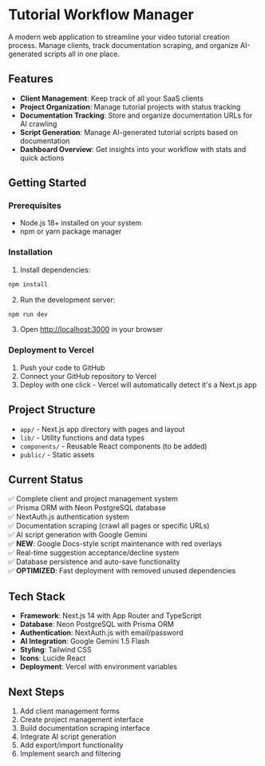 # Tutorial Workflow Manager

A modern web application to streamline your video tutorial creation process. Manage clients, track documentation scraping, and organize AI-generated scripts all in one place.

## Features

- **Client Management**: Keep track of all your SaaS clients
- **Project Organization**: Manage tutorial projects with status tracking
- **Documentation Tracking**: Store and organize documentation URLs for AI crawling
- **Script Generation**: Manage AI-generated tutorial scripts based on documentation
- **Dashboard Overview**: Get insights into your workflow with stats and quick actions

## Getting Started

### Prerequisites

- Node.js 18+ installed on your system
- npm or yarn package manager

### Installation

1. Install dependencies:
```bash
npm install
```

2. Run the development server:
```bash
npm run dev
```

3. Open [http://localhost:3000](http://localhost:3000) in your browser

### Deployment to Vercel

1. Push your code to GitHub
2. Connect your GitHub repository to Vercel
3. Deploy with one click - Vercel will automatically detect it's a Next.js app

## Project Structure

- `app/` - Next.js app directory with pages and layout
- `lib/` - Utility functions and data types
- `components/` - Reusable React components (to be added)
- `public/` - Static assets

## Current Status

✅ Complete client and project management system  
✅ Prisma ORM with Neon PostgreSQL database  
✅ NextAuth.js authentication system  
✅ Documentation scraping (crawl all pages or specific URLs)  
✅ AI script generation with Google Gemini  
✅ **NEW**: Google Docs-style script maintenance with red overlays  
✅ Real-time suggestion acceptance/decline system  
✅ Database persistence and auto-save functionality  
✅ **OPTIMIZED**: Fast deployment with removed unused dependencies  

## Tech Stack

- **Framework**: Next.js 14 with App Router and TypeScript
- **Database**: Neon PostgreSQL with Prisma ORM
- **Authentication**: NextAuth.js with email/password
- **AI Integration**: Google Gemini 1.5 Flash
- **Styling**: Tailwind CSS
- **Icons**: Lucide React
- **Deployment**: Vercel with environment variables

## Next Steps

1. Add client management forms
2. Create project management interface
3. Build documentation scraping interface
4. Integrate AI script generation
5. Add export/import functionality
6. Implement search and filtering 